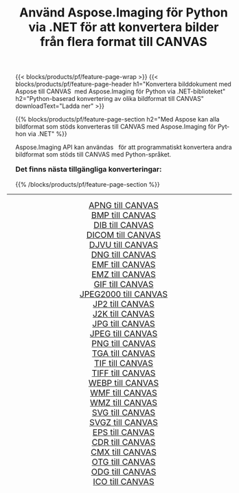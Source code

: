 ﻿---
title: Använd Aspose.Imaging för Python via .NET för att konvertera bilder från flera format till CANVAS 
weight: 3920
url: /sv/python-net/conversion/to/canvas/ 
lang: sv
langdirlevel: 2
locales: zh-hans,ja,it,ru,de,es,fr,nl,id,lt,pl,pt,vi,tr,ko,zh-hant,ar,hi,th,sv,cs,uk,he
description: Du kan använda Aspose.Imaging för Python via .NET-biblioteket för att konvertera från en mängd olika format till CANVAS
---

{{< blocks/products/pf/feature-page-wrap >}}
{{< blocks/products/pf/feature-page-header h1="Konvertera bilddokument med Aspose till CANVAS  med Aspose.Imaging för Python via .NET-biblioteket" h2="Python-baserad konvertering av olika bildformat till CANVAS" downloadText="Ladda ner" >}}


{{% blocks/products/pf/feature-page-section  h2="Med Aspose kan alla bildformat som stöds konverteras till CANVAS med Aspose.Imaging för Python via .NET" %}}
<p align=justify>Aspose.Imaging API kan användas   för att programmatiskt konvertera andra bildformat som stöds till CANVAS med Python-språket.</p>
<h3 style="margin-top:16px;">
Det finns nästa tillgängliga konverteringar:
</h3>
{{% /blocks/products/pf/feature-page-section %}}
<div class="container-fluid productfamilypage bg-gray">
    <div class="convertypes bg-gray agp-content section">
        <div class="container">
		<hr style="margin-left:-20px;"/>
		<div class="row other-converters" style="gap: 10px;font-size: 19px;text-align:center;">
		    <div class='col-md-3 other-converter remove-lp remove-rp'><a href="/imaging/sv/python-net/conversion/apng-to-canvas/" style="padding:15px;">APNG till CANVAS</a></div>
<div class='col-md-3 other-converter remove-lp remove-rp'><a href="/imaging/sv/python-net/conversion/bmp-to-canvas/" style="padding:15px;">BMP till CANVAS</a></div>
<div class='col-md-3 other-converter remove-lp remove-rp'><a href="/imaging/sv/python-net/conversion/dib-to-canvas/" style="padding:15px;">DIB till CANVAS</a></div>
<div class='col-md-3 other-converter remove-lp remove-rp'><a href="/imaging/sv/python-net/conversion/dicom-to-canvas/" style="padding:15px;">DICOM till CANVAS</a></div>
<div class='col-md-3 other-converter remove-lp remove-rp'><a href="/imaging/sv/python-net/conversion/djvu-to-canvas/" style="padding:15px;">DJVU till CANVAS</a></div>
<div class='col-md-3 other-converter remove-lp remove-rp'><a href="/imaging/sv/python-net/conversion/dng-to-canvas/" style="padding:15px;">DNG till CANVAS</a></div>
<div class='col-md-3 other-converter remove-lp remove-rp'><a href="/imaging/sv/python-net/conversion/emf-to-canvas/" style="padding:15px;">EMF till CANVAS</a></div>
<div class='col-md-3 other-converter remove-lp remove-rp'><a href="/imaging/sv/python-net/conversion/emz-to-canvas/" style="padding:15px;">EMZ till CANVAS</a></div>
<div class='col-md-3 other-converter remove-lp remove-rp'><a href="/imaging/sv/python-net/conversion/gif-to-canvas/" style="padding:15px;">GIF till CANVAS</a></div>
<div class='col-md-3 other-converter remove-lp remove-rp'><a href="/imaging/sv/python-net/conversion/jpeg2000-to-canvas/" style="padding:15px;">JPEG2000 till CANVAS</a></div>
<div class='col-md-3 other-converter remove-lp remove-rp'><a href="/imaging/sv/python-net/conversion/jp2-to-canvas/" style="padding:15px;">JP2 till CANVAS</a></div>
<div class='col-md-3 other-converter remove-lp remove-rp'><a href="/imaging/sv/python-net/conversion/j2k-to-canvas/" style="padding:15px;">J2K till CANVAS</a></div>
<div class='col-md-3 other-converter remove-lp remove-rp'><a href="/imaging/sv/python-net/conversion/jpg-to-canvas/" style="padding:15px;">JPG till CANVAS</a></div>
<div class='col-md-3 other-converter remove-lp remove-rp'><a href="/imaging/sv/python-net/conversion/jpeg-to-canvas/" style="padding:15px;">JPEG till CANVAS</a></div>
<div class='col-md-3 other-converter remove-lp remove-rp'><a href="/imaging/sv/python-net/conversion/png-to-canvas/" style="padding:15px;">PNG till CANVAS</a></div>
<div class='col-md-3 other-converter remove-lp remove-rp'><a href="/imaging/sv/python-net/conversion/tga-to-canvas/" style="padding:15px;">TGA till CANVAS</a></div>
<div class='col-md-3 other-converter remove-lp remove-rp'><a href="/imaging/sv/python-net/conversion/tif-to-canvas/" style="padding:15px;">TIF till CANVAS</a></div>
<div class='col-md-3 other-converter remove-lp remove-rp'><a href="/imaging/sv/python-net/conversion/tiff-to-canvas/" style="padding:15px;">TIFF till CANVAS</a></div>
<div class='col-md-3 other-converter remove-lp remove-rp'><a href="/imaging/sv/python-net/conversion/webp-to-canvas/" style="padding:15px;">WEBP till CANVAS</a></div>
<div class='col-md-3 other-converter remove-lp remove-rp'><a href="/imaging/sv/python-net/conversion/wmf-to-canvas/" style="padding:15px;">WMF till CANVAS</a></div>
<div class='col-md-3 other-converter remove-lp remove-rp'><a href="/imaging/sv/python-net/conversion/wmz-to-canvas/" style="padding:15px;">WMZ till CANVAS</a></div>
<div class='col-md-3 other-converter remove-lp remove-rp'><a href="/imaging/sv/python-net/conversion/svg-to-canvas/" style="padding:15px;">SVG till CANVAS</a></div>
<div class='col-md-3 other-converter remove-lp remove-rp'><a href="/imaging/sv/python-net/conversion/svgz-to-canvas/" style="padding:15px;">SVGZ till CANVAS</a></div>
<div class='col-md-3 other-converter remove-lp remove-rp'><a href="/imaging/sv/python-net/conversion/eps-to-canvas/" style="padding:15px;">EPS till CANVAS</a></div>
<div class='col-md-3 other-converter remove-lp remove-rp'><a href="/imaging/sv/python-net/conversion/cdr-to-canvas/" style="padding:15px;">CDR till CANVAS</a></div>
<div class='col-md-3 other-converter remove-lp remove-rp'><a href="/imaging/sv/python-net/conversion/cmx-to-canvas/" style="padding:15px;">CMX till CANVAS</a></div>
<div class='col-md-3 other-converter remove-lp remove-rp'><a href="/imaging/sv/python-net/conversion/otg-to-canvas/" style="padding:15px;">OTG till CANVAS</a></div>
<div class='col-md-3 other-converter remove-lp remove-rp'><a href="/imaging/sv/python-net/conversion/odg-to-canvas/" style="padding:15px;">ODG till CANVAS</a></div>
<div class='col-md-3 other-converter remove-lp remove-rp'><a href="/imaging/sv/python-net/conversion/ico-to-canvas/" style="padding:15px;">ICO till CANVAS</a></div>
                </div>
        </div>
    </div>
</div>
<br/>

